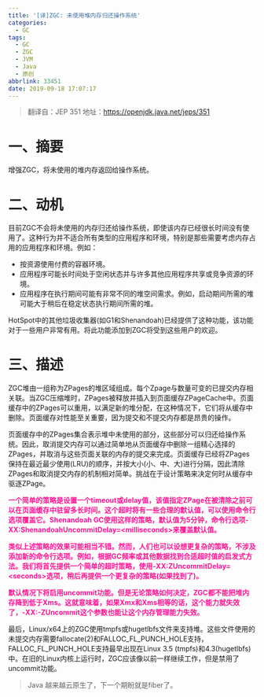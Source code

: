```yaml
---
title: '[译]ZGC: 未使用堆内存归还操作系统'
categories:
  - GC
tags:
  - GC
  - ZGC
  - JVM
  - Java
  - 原创
abbrlink: 33451
date: 2019-09-18 17:07:17
---
```


> 翻译自：JEP 351
> 地址：https://openjdk.java.net/jeps/351

<!-- more -->

# 一、摘要
增强ZGC，将未使用的堆内存返回给操作系统。

# 二、动机
目前ZGC不会将未使用的内存归还给操作系统，即使该内存已经很长时间没有使用了。这种行为并不适合所有类型的应用程序和环境，特别是那些需要考虑内存占用的应用程序和环境。例如：
* 按资源使用付费的容器环境。
* 应用程序可能长时间处于空闲状态并与许多其他应用程序共享或竞争资源的环境。
* 应用程序在执行期间可能有非常不同的堆空间需求。例如，启动期间所需的堆可能大于稍后在稳定状态执行期间所需的堆。

HotSpot中的其他垃圾收集器(如G1和Shenandoah)已经提供了这种功能，该功能对于一些用户非常有用。将此功能添加到ZGC将受到这些用户的欢迎。

# 三、描述
ZGC堆由一组称为ZPages的堆区域组成。每个Zpage与数量可变的已提交内存相关联。当ZGC压缩堆时，ZPages被释放并插入到页面缓存ZPageCache中。页面缓存中的ZPages可以重用，以满足新的堆分配，在这种情况下，它们将从缓存中删除。页面缓存对性能至关重要，因为提交和不提交内存都是昂贵的操作。

页面缓存中的ZPages集合表示堆中未使用的部分，这些部分可以归还给操作系统。因此，取消提交内存可以通过简单地从页面缓存中删除一组精心选择的ZPages，并取消与这些页面关联的内存的提交来完成。页面缓存已经将ZPages保持在最近最少使用(LRU)的顺序，并按大小(小、中、大)进行分隔，因此清除ZPages和取消提交内存的机制相对简单。挑战在于设计策略来决定何时从缓存中驱逐ZPage。

<font color=DeepPink>**一个简单的策略是设置一个timeout或delay值，该值指定ZPage在被清除之前可以在页面缓存中驻留多长时间。这个超时将有一些合理的默认值，可以使用命令行选项覆盖它。Shenandoah GC使用这样的策略，默认值为5分钟，命令行选项-XX:ShenandoahUncommitDelay=\<milliseconds\>来覆盖默认值。**</font>

<font color=DeepPink>**类似上述策略的效果可能相当不错。然而，人们也可以设想更复杂的策略，不涉及添加新的命令行选项。例如，根据GC频率或其他数据找到合适超时值的启发式方法。我们将首先提供一个简单的超时策略，使用-XX:ZUncommitDelay=\<seconds\>选项，稍后再提供一个更复杂的策略(如果找到了)。**</font>

<font color=DeepPink>**默认情况下将启用uncommit功能。但是无论策略如何决定，ZGC都不能把堆内存降到低于Xms。这就意味着，如果Xmx和Xms相等的话，这个能力就失效了，-XX:-ZUncommit这个参数也能让这个内存管理能力失效。**</font>

最后，Linux/x64上的ZGC使用tmpfs或hugetlbfs文件来支持堆。这些文件使用的未提交内存需要fallocate(2)和FALLOC_FL_PUNCH_HOLE支持，FALLOC_FL_PUNCH_HOLE支持最早出现在Linux 3.5 (tmpfs)和4.3(hugetlbfs)中。在旧的Linux内核上运行时，ZGC应该像以前一样继续工作，但是禁用了uncommit功能。

> Java 越来越云原生了，下一个期盼就是fiber了。
